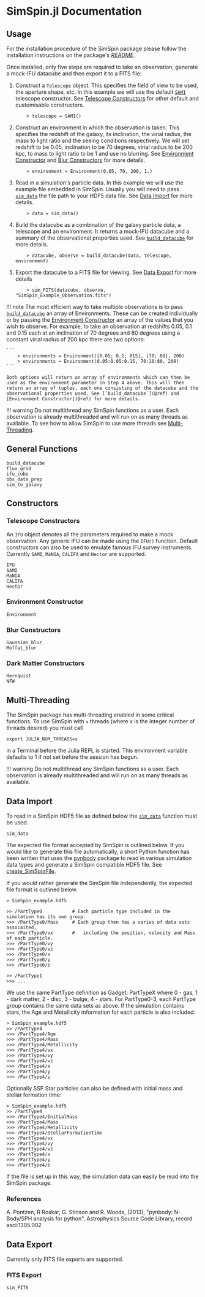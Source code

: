# SimSpin.jl Documentation

## Usage

For the installation procedure of the SimSpin package please follow the installation instructions on the package's [*README*](https://github.com/kateharborne/SimSpin.jl).

Once installed, only five steps are required to take an observation, generate a mock-IFU datacube and then export it to a FITS file:
1.  Construct a `Telescope` object. This specifies the field of view to be used, the aperture shape, etc. In this example we will use the default [`SAMI`](@ref) telescope constructor. See [Telescope Constructors](@ref) for other default and customisable constructors.

    ```
        > telescope = SAMI()
    ```

2.  Construct an environment in which the observation is taken. This specifies the redshift of the galaxy, its inclination, the virial radius, the mass to light ratio and the seeing conditions respectively. We will set redshift to be 0.05, inclination to be 70 degrees, virial radius to be 200 kpc, to mass to light ratio to be 1 and use no blurring. See [Environment Constructor](@ref) and [Blur Constructors](@ref) for more details.

    ```
        > environment = Environment(0.05, 70, 200, 1.)
    ```

3.  Read in a simulation's particle data. In this example we will use the example file embedded in SimSpin. Usually you will need to pass [`sim_data`](@ref) the file path to your HDF5 data file. See [Data Import](@ref) for more details.

    ```
        > data = sim_data()
    ```

4.  Build the datacube as a combination of the galaxy particle data, a telescope and an environment. It returns a mock-IFU datacube and a summary of the observational properties used. See [`build_datacube`](@ref) for more details.

    ```
        > datacube, observe = build_datacube(data, telescope, environment)
    ```

5.  Export the datacube to a FITS file for viewing. See [Data Export](@ref) for more details

    ```
        > sim_FITS(datacube, observe, "SimSpin_Example_Observation.fits")
    ```

!!! note
    The most efficient way to take multiple observations is to pass [`build_datacube`](@ref) an array of Environments. These can be created individually or by passing the [Environment Constructor](@ref) an array of the values that you wish to observe. For example, to take an observation at redshifts 0.05, 0.1 and 0.15 each at an inclination of 70 degrees and 80 degrees using a constant virial radius of 200 kpc there are two options:

    ```
        > environments = Environment([0.05; 0.1; 015], [70; 80], 200)
        > environments = Environment(0.05:0.05:0.15, 70:10:80, 200)
    ```

    Both options will return an array of environments which can then be used as the environment parameter in Step 4 above. This will then return an array of tuples, each one consisting of the datacube and the observational properties used. See [`build_datacube`](@ref) and [Environment Constructor](@ref) for more details.

!!! warning
    Do not multithread any SimSpin functions as a user. Each observation is already multithreaded and will run on as many threads as available. To see how to allow SimSpin to use more threads see [Multi-Threading](@ref).

## General Functions
```@docs
build_datacube
flux_grid
ifu_cube
obs_data_prep
sim_to_galaxy
```

## Constructors
### Telescope Constructors

An `IFU` object denotes all the parameters required to make a mock observation.
Any generic IFU can be made using the `IFU()` function.
Default constructors can also be used to emulate famous IFU survey instruments.
Currently `SAMI`, `MaNGA`, `CALIFA` and `Hector` are supported.
```@docs
IFU
SAMI
MaNGA
CALIFA
Hector
```

### Environment Constructor
```@docs
Environment
```

### Blur Constructors
```@docs
Gaussian_blur
Moffat_blur
```

### Dark Matter Constructors
```@docs
Hernquist
NFW
```

## Multi-Threading

The SimSpin package has multi-threading enabled in some critical functions.
To use SimSpin with `x` threads (where x is the integer number of threads desired) you must call

```
export JULIA_NUM_THREADS=x
```
in a Terminal before the Julia REPL is started. This environment variable defaults to 1 if not set before the session has begun.

!!! warning
    Do not multithread any SimSpin functions as a user. Each observation is already multithreaded and will run on as many threads as available.

## Data Import

To read in a SimSpin HDF5 file as defined below the [`sim_data`](@ref) function must be used.

```@docs
sim_data
```

The expected file format accepted by SimSpin is outlined below.  If you would like to generate this file automatically, a short Python function has been written that uses the [pynbody](https://github.com/pynbody/pynbody) package to read in various simulation data types and generate a SimSpin compatible HDF5 file. See [create_SimSpinFile](https://github.com/kateharborne/create_SimSpinFile).

If you would rather generate the SimSpin file independently, the expected file format is outlined below.

```
> SimSpin_example.hdf5

>> /PartType0           # Each particle type included in the simulation has its own group.
>>> /PartType0/Mass     # Each group then has a series of data sets assocaited,
>>> /PartType0/vx       #   including the position, velocity and Mass of each particle.
>>> /PartType0/vy
>>> /PartType0/vz
>>> /PartType0/x
>>> /PartType0/y
>>> /PartType0/z

>> /PartType1
>>> ...
```
We use the same PartType definition as Gadget: PartTypeX where 0 - gas, 1 - dark matter, 2 - disc, 3 - bulge, 4 - stars. For PartType0-3, each PartType group contains the same data sets as above. If the simulation contains stars, the Age and Metallicity information for each particle is also included:

```
> SimSpin_example.hdf5
>> /PartType4
>>> /PartType4/Age
>>> /PartType4/Mass
>>> /PartType4/Metallicity
>>> /PartType4/vx        
>>> /PartType4/vy
>>> /PartType4/vz
>>> /PartType4/x
>>> /PartType4/y
>>> /PartType4/z
```
Optionally SSP Star particles can also be defined with initial mass and stellar formation time:

```
> SimSpin_example.hdf5
>> /PartType4
>>> /PartType4/InitialMass
>>> /PartType4/Mass
>>> /PartType4/Metallicity
>>> /PartType4/StellarFormationTime
>>> /PartType4/vx        
>>> /PartType4/vy
>>> /PartType4/vz
>>> /PartType4/x
>>> /PartType4/y
>>> /PartType4/z
```
If the file is set up in this way, the simulation data can easily be read into the SimSpin package.

### References

A. Pontzen, R Roskar, G. Stinson and R. Woods, (2013), "pynbody: N-Body/SPH analysis for python",  Astrophysics Source Code Library, record ascl:1305.002

## Data Export

Currently only FITS file exports are supported.

### FITS Export
```@docs
sim_FITS
```
